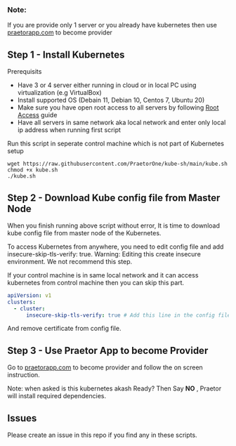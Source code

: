 ### Note:
If you are provide only 1 server or you already have kubernetes then use [praetorapp.com](https://praetorapp.com) to become provider


## Step 1 - Install Kubernetes

Prerequisits

- Have 3 or 4 server either running in cloud or in local PC using virtualization (e.g VirtualBox)
- Install supported OS (Debain 11, Debian 10, Centos 7, Ubuntu 20)
- Make sure you have open root access to all servers by following [Root Access](https://github.com/PraetorOne/kube-sh/blob/main/guides/ROOTACCESS.md) guide
- Have all servers in same network aka local network and enter only local ip address when running first script

Run this script in seperate control machine which is not part of Kubernetes setup

```shell
wget https://raw.githubusercontent.com/PraetorOne/kube-sh/main/kube.sh
chmod +x kube.sh
./kube.sh
```

## Step 2 - Download Kube config file from Master Node

When you finish running above script without error, It is time to download kube config file from master node of the Kubernetes.

To access Kubernetes from anywhere, you need to edit config file and add insecure-skip-tls-verify: true. Warning: Editing this create insecure environment. We not recommend this step.

If your control machine is in same local network and it can access kubernetes from control machine then you can skip this part.

```yaml
apiVersion: v1
clusters:
  - cluster:
      insecure-skip-tls-verify: true # Add this line in the config file
```

And remove certificate from config file.

## Step 3 - Use Praetor App to become Provider

Go to [praetorapp.com](https://praetorapp.com) to become provider and follow the on screen instruction.

Note: when asked is this kubernetes akash Ready? Then Say **NO** , Praetor will install required dependencies.

## Issues

Please create an issue in this repo if you find any in these scripts.
